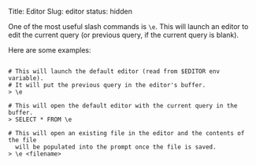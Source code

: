 Title: Editor
Slug: editor
status: hidden

One of the most useful slash commands is `\e`. This will launch an editor to
edit the current query (or previous query, if the current query is blank).


Here are some examples:

```

# This will launch the default editor (read from $EDITOR env variable).
# It will put the previous query in the editor's buffer.
> \e

# This will open the default editor with the current query in the buffer.
> SELECT * FROM \e

# This will open an existing file in the editor and the contents of the file
  will be populated into the prompt once the file is saved.
> \e <filename>

```
